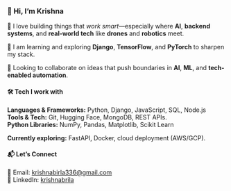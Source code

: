 ### 👋 Hi, I’m Krishna 

🎯 I love building things that *work smart*—especially where **AI**, **backend systems**, and **real-world tech** like **drones** and **robotics** meet.   

🧠 I am learning and exploring **Django**, **TensorFlow**, and **PyTorch** to sharpen my stack.    

🤝 Looking to collaborate on ideas that push boundaries in **AI**, **ML**, and **tech-enabled automation**.  


#### 🛠️ Tech I work with
**Languages & Frameworks:** Python, Django, JavaScript, SQL, Node.js  
**Tools & Tech:** Git, Hugging Face, MongoDB, REST APIs.  
**Python Libraries:** NumPy, Pandas, Matplotlib, Scikit Learn 

**Currently exploring:** FastAPI, Docker, cloud deployment (AWS/GCP).


#### 📬 Let’s Connect
📧 Email: [krishnabirla336@gmail.com](mailto:krishnabirla336@gmail.com)  
🔗 LinkedIn: [krishnabrila](https://www.linkedin.com/in/krishnabirla)


<!---
Krishna9588/Krishna9588 is a ✨ special ✨ repository because its `README.md` (this file) appears on your GitHub profile.
You can click the Preview link to take a look at your changes.
--->
